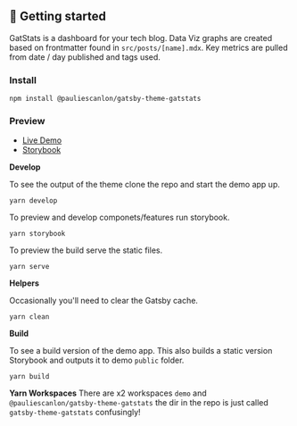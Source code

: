 ## 🚀 Getting started

GatStats is a dashboard for your tech blog. Data Viz graphs are created based on frontmatter found in `src/posts/[name].mdx`. Key metrics are pulled from date / day published and tags used.

### Install

```
npm install @pauliescanlon/gatsby-theme-gatstats
```

### Preview

- [Live Demo](https://gatsby-theme-gatstats.netlify.com/)
- [Storybook](https://gatsby-theme-gatstats.netlify.com/storybook/)

**Develop**

To see the output of the theme clone the repo and start the demo app up.

```
yarn develop
```

To preview and develop componets/features run storybook.

```
yarn storybook
```

To preview the build serve the static files.

```
yarn serve
```

**Helpers**

Occasionally you'll need to clear the Gatsby cache.

```
yarn clean
```

**Build**

To see a build version of the demo app. This also builds a static version Storybook and outputs it to demo `public` folder.

```
yarn build
```

**Yarn Workspaces**
There are x2 workspaces `demo` and `@pauliescanlon/gatsby-theme-gatstats` the dir in the repo is just called `gatsby-theme-gatstats` confusingly!
